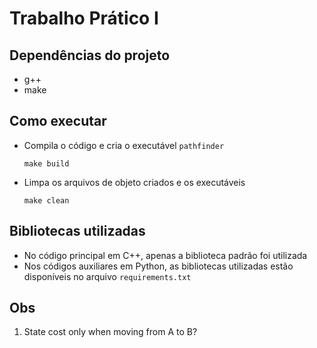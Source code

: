 # Trabalho Prático I

## Dependências do projeto

- g++
- make

## Como executar

- Compila o código e cria o executável `pathfinder`

    `make build`

- Limpa os arquivos de objeto criados e os executáveis

    `make clean`

## Bibliotecas utilizadas

- No código principal em C++, apenas a biblioteca padrão foi utilizada
- Nos códigos auxiliares em Python, as bibliotecas utilizadas estão disponíveis no arquivo `requirements.txt`

## Obs

1. State cost only when moving from A to B?
